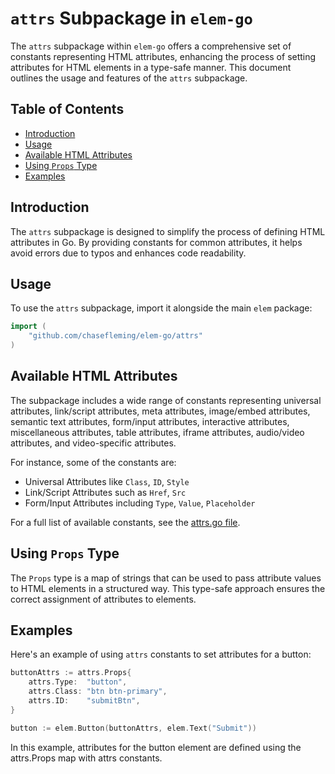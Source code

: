 # `attrs` Subpackage in `elem-go`

The `attrs` subpackage within `elem-go` offers a comprehensive set of constants representing HTML attributes, enhancing the process of setting attributes for HTML elements in a type-safe manner. This document outlines the usage and features of the `attrs` subpackage.

## Table of Contents

- [Introduction](#introduction)
- [Usage](#usage)
- [Available HTML Attributes](#available-html-attributes)
- [Using `Props` Type](#using-props-type)
- [Examples](#examples)

## Introduction

The `attrs` subpackage is designed to simplify the process of defining HTML attributes in Go. By providing constants for common attributes, it helps avoid errors due to typos and enhances code readability.

## Usage

To use the `attrs` subpackage, import it alongside the main `elem` package:

```go
import (
    "github.com/chasefleming/elem-go/attrs"
)
```

## Available HTML Attributes

The subpackage includes a wide range of constants representing universal attributes, link/script attributes, meta attributes, image/embed attributes, semantic text attributes, form/input attributes, interactive attributes, miscellaneous attributes, table attributes, iframe attributes, audio/video attributes, and video-specific attributes.

For instance, some of the constants are:

- Universal Attributes like `Class`, `ID`, `Style`
- Link/Script Attributes such as `Href`, `Src`
- Form/Input Attributes including `Type`, `Value`, `Placeholder`

For a full list of available constants, see the [attrs.go file](attrs.go).

## Using `Props` Type

The `Props` type is a map of strings that can be used to pass attribute values to HTML elements in a structured way. This type-safe approach ensures the correct assignment of attributes to elements.

## Examples

Here's an example of using `attrs` constants to set attributes for a button:

```go
buttonAttrs := attrs.Props{
    attrs.Type:  "button",
    attrs.Class: "btn btn-primary",
    attrs.ID:    "submitBtn",
}

button := elem.Button(buttonAttrs, elem.Text("Submit"))
```

In this example, attributes for the button element are defined using the attrs.Props map with attrs constants.